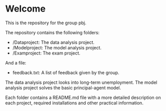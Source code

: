 # Welcome

This is the repository for the group pbj. 

The repository contains the following folders:

* /Dataproject: The data analysis project.
* /Modelproject: The model analysis project.
* /Examproject: The exam project.

And a file:
* feedback.txt: A list of feedback given by the group.

The data analysis project looks into long-term unemployment.
The model analysis project solves the basic principal-agent model.

Each folder contains a README.md file with a more detailed description on each project, required installations and other practical information.